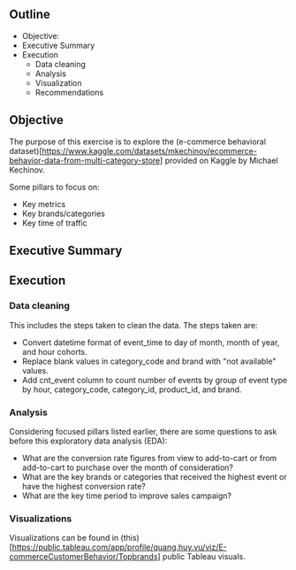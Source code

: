 ## Outline
* Objective:
* Executive Summary
* Execution
    + Data cleaning
    + Analysis
    + Visualization
    + Recommendations

## Objective
The purpose of this exercise is to explore the (e-commerce behavioral dataset)[https://www.kaggle.com/datasets/mkechinov/ecommerce-behavior-data-from-multi-category-store] provided on Kaggle by Michael Kechinov.

Some pillars to focus on:
* Key metrics
* Key brands/categories
* Key time of traffic

## Executive Summary

<not yet done>

## Execution
### Data cleaning
This includes the steps taken to clean the data. The steps taken are: 
* Convert datetime format of event_time to day of month, month of year, and hour cohorts. 
* Replace blank values in category_code and brand with "not available" values. 
* Add cnt_event column to count number of events by group of event type by hour, category_code, category_id, product_id, and brand.

### Analysis
Considering focused pillars listed earlier, there are some questions to ask before this exploratory data analysis (EDA):
* What are the conversion rate figures from view to add-to-cart or from add-to-cart to purchase over the month of consideration? 
* What are the key brands or categories that received the highest event or have the highest conversion rate?
* What are the key time period to improve sales campaign?


### Visualizations
Visualizations can be found in (this)[https://public.tableau.com/app/profile/quang.huy.vu/viz/E-commerceCustomerBehavior/Topbrands] public Tableau visuals. 


